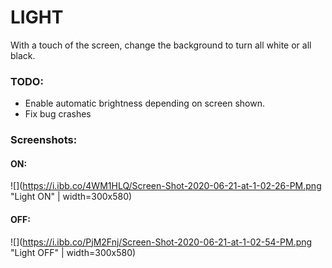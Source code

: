 # LIGHT #

With a touch of the screen, change the background to turn all white or all black.

### TODO:

 - Enable automatic brightness depending on screen shown.
 - Fix bug crashes


### Screenshots: 

#### ON: 

![](https://i.ibb.co/4WM1HLQ/Screen-Shot-2020-06-21-at-1-02-26-PM.png "Light ON" | width=300x580)



#### OFF:

![](https://i.ibb.co/PjM2Fnj/Screen-Shot-2020-06-21-at-1-02-54-PM.png "Light OFF" | width=300x580)


